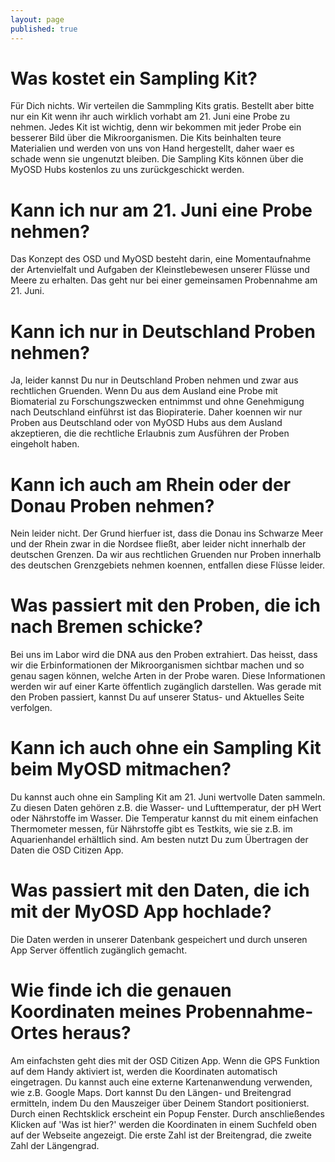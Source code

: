 ```yaml
---
layout: page
published: true
---
```







# Was kostet ein Sampling Kit?
Für Dich nichts. Wir verteilen die Sammpling Kits gratis. Bestellt aber bitte nur ein Kit wenn ihr auch wirklich vorhabt am 21. Juni eine Probe zu nehmen. Jedes Kit ist wichtig, denn wir bekommen mit jeder Probe ein besserer Bild über die Mikroorganismen. Die Kits beinhalten teure Materialien und werden von uns von Hand hergestellt, daher waer es schade wenn sie ungenutzt bleiben. Die Sampling Kits können über die MyOSD Hubs kostenlos zu uns zurückgeschickt werden.

# Kann ich nur am 21. Juni eine Probe nehmen?
Das Konzept des OSD und MyOSD besteht darin, eine Momentaufnahme der Artenvielfalt und Aufgaben der Kleinstlebewesen unserer Flüsse und Meere zu erhalten. Das geht nur bei einer gemeinsamen Probennahme am 21. Juni. 

# Kann ich nur in Deutschland Proben nehmen?
Ja, leider kannst Du nur in Deutschland Proben nehmen und zwar aus rechtlichen Gruenden. Wenn Du aus dem Ausland eine Probe mit Biomaterial zu Forschungszwecken entnimmst und ohne Genehmigung nach Deutschland einführst ist das Biopiraterie. Daher koennen wir nur Proben aus Deutschland oder von MyOSD Hubs aus dem Ausland akzeptieren, die die rechtliche Erlaubnis zum Ausführen der Proben eingeholt haben.

# Kann ich auch am Rhein oder der Donau Proben nehmen?
Nein leider nicht. Der Grund hierfuer ist, dass die Donau ins Schwarze Meer und der Rhein zwar in die Nordsee fließt, aber leider nicht innerhalb der deutschen Grenzen. Da wir aus rechtlichen Gruenden nur Proben innerhalb des deutschen Grenzgebiets nehmen koennen, entfallen diese Flüsse leider.

# Was passiert mit den Proben, die ich nach Bremen schicke?
Bei uns im Labor wird die DNA aus den Proben extrahiert. Das heisst, dass wir die Erbinformationen der Mikroorganismen sichtbar machen und so genau sagen können, welche Arten in der Probe waren. Diese Informationen werden wir auf einer Karte öffentlich zugänglich darstellen. Was gerade mit den Proben passiert, kannst Du auf unserer Status- und Aktuelles Seite verfolgen.

# Kann ich auch ohne ein Sampling Kit beim MyOSD mitmachen?
Du kannst auch ohne ein Sampling Kit am 21. Juni wertvolle Daten sammeln. Zu diesen Daten gehören z.B. die Wasser- und Lufttemperatur, der pH Wert oder Nährstoffe im Wasser. Die Temperatur kannst du mit einem einfachen Thermometer messen, für Nährstoffe gibt es Testkits, wie sie z.B. im Aquarienhandel erhältlich sind. Am besten nutzt Du zum Übertragen der Daten die OSD Citizen App. 

# Was passiert mit den Daten, die ich mit der MyOSD App hochlade?
Die Daten werden in unserer Datenbank gespeichert und durch unseren App Server öffentlich zugänglich gemacht. 

# Wie finde ich die genauen Koordinaten meines Probennahme-Ortes heraus?
Am einfachsten geht dies mit der OSD Citizen App. Wenn die GPS Funktion auf dem Handy aktiviert ist, werden die Koordinaten automatisch eingetragen.
Du kannst auch eine externe Kartenanwendung verwenden, wie z.B. Google Maps. Dort kannst Du den Längen- und Breitengrad ermitteln, indem Du den Mauszeiger über Deinem Standort positionierst. Durch einen Rechtsklick erscheint ein Popup Fenster. Durch anschließendes Klicken auf 'Was ist hier?' werden die Koordinaten in einem Suchfeld oben auf der Webseite angezeigt. Die erste Zahl ist der Breitengrad, die zweite Zahl der Längengrad.
